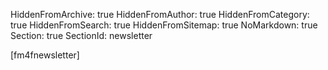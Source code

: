 HiddenFromArchive: true
HiddenFromAuthor: true
HiddenFromCategory: true
HiddenFromSearch: true
HiddenFromSitemap: true
NoMarkdown: true
Section: true
SectionId: newsletter

<div class="row justify-content-center">
  <div class="col-lg-8 text-center text-white">
[fm4fnewsletter]
  </div>
</div>
